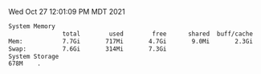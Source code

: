 Wed Oct 27 12:01:09 PM MDT 2021
```bash
System Memory
               total        used        free      shared  buff/cache   available
Mem:           7.7Gi       717Mi       4.7Gi       9.0Mi       2.3Gi       6.7Gi
Swap:          7.6Gi       314Mi       7.3Gi
System Storage
678M	.
```
```bash

